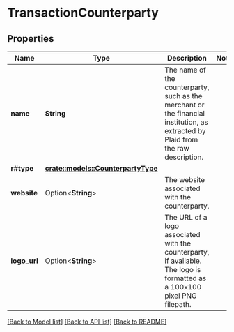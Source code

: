 # TransactionCounterparty

## Properties

Name | Type | Description | Notes
------------ | ------------- | ------------- | -------------
**name** | **String** | The name of the counterparty, such as the merchant or the financial institution, as extracted by Plaid from the raw description. | 
**r#type** | [**crate::models::CounterpartyType**](CounterpartyType.md) |  | 
**website** | Option<**String**> | The website associated with the counterparty. | 
**logo_url** | Option<**String**> | The URL of a logo associated with the counterparty, if available. The logo is formatted as a 100x100 pixel PNG filepath. | 

[[Back to Model list]](../README.md#documentation-for-models) [[Back to API list]](../README.md#documentation-for-api-endpoints) [[Back to README]](../README.md)


